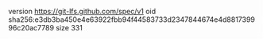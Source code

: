version https://git-lfs.github.com/spec/v1
oid sha256:e3db3ba450e4e63922fbb94f44583733d2347844674e4d881739996c20ac7789
size 331
